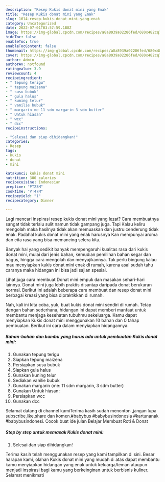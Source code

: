 ```yaml
---
description: "Resep Kukis donat mini yang Enak"
title: "Resep Kukis donat mini yang Enak"
slug: 1014-resep-kukis-donat-mini-yang-enak
category: Uncategorized
date: 2022-07-01T03:57:59.188Z
image: https://img-global.cpcdn.com/recipes/a8a8939a02286fed/680x482cq70/kukis-donat-mini-foto-resep-utama.jpg
hideToc: false
enableToc: true
enableTocContent: false
thumbnail: https://img-global.cpcdn.com/recipes/a8a8939a02286fed/680x482cq70/kukis-donat-mini-foto-resep-utama.jpg
cover: https://img-global.cpcdn.com/recipes/a8a8939a02286fed/680x482cq70/kukis-donat-mini-foto-resep-utama.jpg
author: Admin
authorAv: notfound
ratingvalue: 3.9
reviewcount: 4
recipeingredient:
- " tepung terigu"
- " tepung maizena"
- " susu bubuk"
- " gula halus"
- " kuning telur"
- " vanilie bubuk"
- " margarin me 11 sdm margarin 3 sdm butter"
- " Untuk hiasan"
- " wcc"
- " dcc"
recipeinstructions:

- "Selesai dan siap dihidangkan!"
categories:
- Resep
tags:
- kukis
- donat
- mini

katakunci: kukis donat mini 
nutrition: 300 calories
recipecuisine: Indonesian
preptime: "PT23M"
cooktime: "PT47M"
recipeyield: "1"
recipecategory: Dinner

---
```



Lagi mencari inspirasi resep kukis donat mini yang lezat? Cara membuatnya sangat tidak terlalu sulit namun tidak gampang juga. Tapi Kalau keliru mengolah maka hasilnya tidak akan memuaskan dan justru cenderung tidak enak. Padahal kukis donat mini yang enak harusnya Kan mempunyai aroma dan cita rasa yang bisa memancing selera kita.


Banyak hal yang sedikit banyak mempengaruhi kualitas rasa dari kukis donat mini, mulai dari jenis bahan, kemudian pemilihan bahan segar dan bagus, hingga cara mengolah dan menyajikannya. Tak perlu bingung kalau mau menyiapkan kukis donat mini enak di rumah, karena asal sudah tahu caranya maka hidangan ini bisa jadi sajian spesial.

Lihat juga cara membuat Donat mini empuk dan masakan sehari-hari lainnya. Donat mini juga lebih praktis disantap daripada donat berukuran normal. Berikut ini adalah beberapa cara membuat dan resep donat mini berbagai kreasi yang bisa dipraktikkan di rumah.


Nah, kali ini kita coba, yuk, buat kukis donat mini sendiri di rumah. Tetap dengan bahan sederhana, hidangan ini dapat memberi manfaat untuk membantu menjaga kesehatan tubuhmu sekeluarga. Kamu dapat menyiapkan Kukis donat mini menggunakan 10 bahan dan 0 tahap pembuatan. Berikut ini cara dalam menyiapkan hidangannya.

<!--inarticleads1-->

##### Bahan-bahan dan bumbu yang harus ada untuk pembuatan Kukis donat mini:

1. Gunakan  tepung terigu
1. Siapkan  tepung maizena
1. Persiapkan  susu bubuk
1. Siapkan  gula halus
1. Gunakan  kuning telur
1. Sediakan  vanilie bubuk
1. Gunakan  margarin (me: 11 sdm margarin, 3 sdm butter)
1. Gunakan  Untuk hiasan:
1. Persiapkan  wcc
1. Gunakan  dcc


Selamat datang di channel kamiTerima kasih sudah menonton ,jangan lupa subscribe,like,share dan komen.#babybus #babybusindonesia #kartunanak #babybusindonesi. Cocok buat ide julan Belajar Membuat Roti &amp; Donat 

<!--inarticleads2-->

##### Step by step untuk memasak Kukis donat mini:


1. Selesai dan siap dihidangkan!



Terima kasih telah menggunakan resep yang kami tampilkan di sini. Besar harapan kami, olahan Kukis donat mini yang mudah di atas dapat membantu kamu menyiapkan hidangan yang enak untuk keluarga/teman ataupun menjadi inspirasi bagi kamu yang berkeinginan untuk berbisnis kuliner. Selamat menikmati
